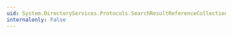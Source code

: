 ```yaml
---
uid: System.DirectoryServices.Protocols.SearchResultReferenceCollection.CopyTo(System.DirectoryServices.Protocols.SearchResultReference[],System.Int32)
internalonly: False
---
```

